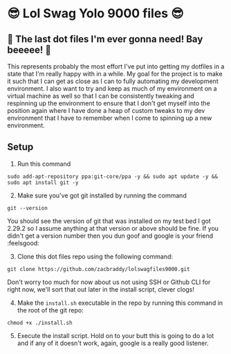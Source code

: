 # :sunglasses: Lol Swag Yolo 9000 files :sunglasses:

## :crown: The last dot files I'm ever gonna need! Bay beeeee! :crown:

This represents probably the most effort I've put into getting my dotfiles in a state that I'm really happy with in a while. My goal for the project is to make it such that I can get as close as I can to fully automating my development environment. I also want to try and keep as much of my environment on a virtual machine as well so that I can be consistently tweaking and respinning up the environment to ensure that I don't get myself into the position again where I have done a heap of custom tweaks to my dev environment that I have to remember when I come to spinning up a new environment.

## Setup

1. Run this command

```shell
sudo add-apt-repository ppa:git-core/ppa -y && sudo apt update -y && sudo apt install git -y

```

2. Make sure you've got git installed by running the command

```shell
git --version
```

You should see the version of git that was installed on my test bed I got 2.29.2 so I assume anything at that version or above should be fine. If you didn't get a version number then you dun goof and google is your friend :feelsgood:

3. Clone this dot files repo using the following command:

```shell
git clone https://github.com/zacbraddy/lolswagfiles9000.git
```

Don't worry too much for now about us not using SSH or Github CLI for right now, we'll sort that out later in the install script, clever clogs!

4. Make the `install.sh` executable in the repo by running this command in the root of the git repo:

```shell
chmod +x ./install.sh
```

5. Execute the install script. Hold on to your butt this is going to do a lot and if any of it doesn't work, again, google is a really good listener.
